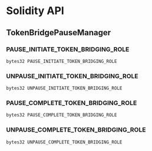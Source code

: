 # Solidity API

## TokenBridgePauseManager

### PAUSE_INITIATE_TOKEN_BRIDGING_ROLE

```solidity
bytes32 PAUSE_INITIATE_TOKEN_BRIDGING_ROLE
```

### UNPAUSE_INITIATE_TOKEN_BRIDGING_ROLE

```solidity
bytes32 UNPAUSE_INITIATE_TOKEN_BRIDGING_ROLE
```

### PAUSE_COMPLETE_TOKEN_BRIDGING_ROLE

```solidity
bytes32 PAUSE_COMPLETE_TOKEN_BRIDGING_ROLE
```

### UNPAUSE_COMPLETE_TOKEN_BRIDGING_ROLE

```solidity
bytes32 UNPAUSE_COMPLETE_TOKEN_BRIDGING_ROLE
```

